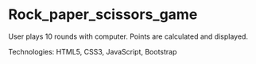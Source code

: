 # Rock_paper_scissors_game

User plays 10 rounds with computer. Points are calculated and displayed. 

Technologies: HTML5, CSS3, JavaScript, Bootstrap

